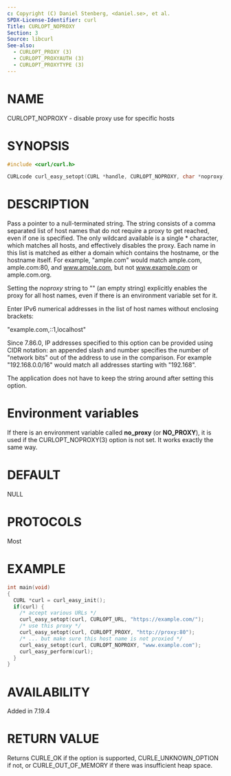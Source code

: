 ```yaml
---
c: Copyright (C) Daniel Stenberg, <daniel.se>, et al.
SPDX-License-Identifier: curl
Title: CURLOPT_NOPROXY
Section: 3
Source: libcurl
See-also:
  - CURLOPT_PROXY (3)
  - CURLOPT_PROXYAUTH (3)
  - CURLOPT_PROXYTYPE (3)
---
```


# NAME

CURLOPT_NOPROXY - disable proxy use for specific hosts

# SYNOPSIS

~~~c
#include <curl/curl.h>

CURLcode curl_easy_setopt(CURL *handle, CURLOPT_NOPROXY, char *noproxy);
~~~

# DESCRIPTION

Pass a pointer to a null-terminated string. The string consists of a comma
separated list of host names that do not require a proxy to get reached, even
if one is specified. The only wildcard available is a single * character,
which matches all hosts, and effectively disables the proxy. Each name in this
list is matched as either a domain which contains the hostname, or the
hostname itself. For example, "ample.com" would match ample.com, ample.com:80,
and www.ample.com, but not www.example.com or ample.com.org.

Setting the *noproxy* string to "" (an empty string) explicitly enables
the proxy for all host names, even if there is an environment variable set for
it.

Enter IPv6 numerical addresses in the list of host names without enclosing
brackets:

 "example.com,::1,localhost"

Since 7.86.0, IP addresses specified to this option can be provided using CIDR
notation: an appended slash and number specifies the number of "network bits"
out of the address to use in the comparison. For example "192.168.0.0/16"
would match all addresses starting with "192.168".

The application does not have to keep the string around after setting this
option.

# Environment variables

If there is an environment variable called **no_proxy** (or **NO_PROXY**),
it is used if the CURLOPT_NOPROXY(3) option is not set. It works exactly
the same way.

# DEFAULT

NULL

# PROTOCOLS

Most

# EXAMPLE

~~~c
int main(void)
{
  CURL *curl = curl_easy_init();
  if(curl) {
    /* accept various URLs */
    curl_easy_setopt(curl, CURLOPT_URL, "https://example.com/");
    /* use this proxy */
    curl_easy_setopt(curl, CURLOPT_PROXY, "http://proxy:80");
    /* ... but make sure this host name is not proxied */
    curl_easy_setopt(curl, CURLOPT_NOPROXY, "www.example.com");
    curl_easy_perform(curl);
  }
}
~~~

# AVAILABILITY

Added in 7.19.4

# RETURN VALUE

Returns CURLE_OK if the option is supported, CURLE_UNKNOWN_OPTION if not, or
CURLE_OUT_OF_MEMORY if there was insufficient heap space.
